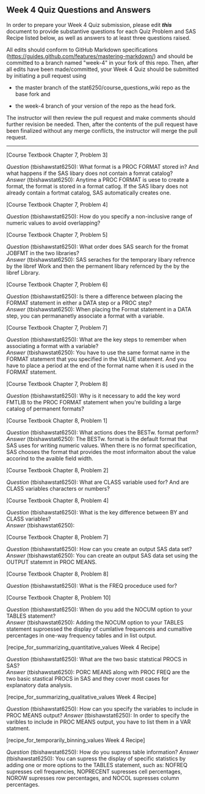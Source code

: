 ## Week 4 Quiz Questions and Answers

In order to prepare your Week 4 Quiz submission, please edit ***this*** document to provide substantive questions for each Quiz Problem and SAS Recipe listed below, as well as answers to at least three questions raised.

All edits should conform to GitHub Markdown specifications (https://guides.github.com/features/mastering-markdown/) and should be committed to a branch named "week-4" in your fork of this repo. Then, after all edits have been made/committed, your Week 4 Quiz should be submitted by initiating a pull request using

- the master branch of the stat6250/course_questions_wiki repo as the base fork and

- the week-4 branch of your version of the repo as the head fork.

The instructor will then review the pull request and make comments should further revision be needed. Then, after the contents of the pull request have been finalized without any merge conflicts, the instructor will merge the pull request.

********************************************************************************



[Course Textbook Chapter 7, Problem 3]

*Question* (tbishawstat6250): What format is a PROC FORMAT stored in? And what happens if the SAS libary does not contain a fomrat catalog?   
*Answer* (tbishawstat6250): Anytime a PROC FORMAT is uese to create a format, the format is stored in a format catlog. If the SAS libary does not already contain a fortmat catalog, SAS automatically creates one.  

[Course Textbook Chapter 7, Problem 4]

*Question* (tbishawstat6250): How do you specify a non-inclusive range of numeric values to avoid overlapping?   

[Course Textbook Chapter 7, Problem 5]

*Question* (tbishawstat6250): What order does SAS search for the fromat JOBFMT in the two libraries?   
*Answer* (tbishawstat6250): SAS seraches for the temporary libary refrence by the libref Work and then the permanent libary refernced by the by the libref Library. 

[Course Textbook Chapter 7, Problem 6]

*Question* (tbishawstat6250): Is there a difference between placing the FORMAT statement in either a DATA step or a PROC step?   
*Answer* (tbishawstat6250): When placing the Format statement in a DATA step, you can permananetly associate a format with a variable. 

[Course Textbook Chapter 7, Problem 7]

*Question* (tbishawstat6250): What are the key steps to remember when associating a format with a variable?  
*Answer* (tbishawstat6250): You have to use the same format name in the FORMAT statement that you specified in the VALUE statement. And you have to place a period at the end of the format name when it is used in the FORMAT statement.  

[Course Textbook Chapter 7, Problem 8]

*Question* (tbishawstat6250): Why is it necessary to add the key word FMTLIB to the PROC FORMAT statement when you're building a large catalog of permanent formats? 

[Course Textbook Chapter 8, Problem 1]

*Question* (tbishawstat6250): What actions does the BESTw. format perform?    
*Answer* (tbishawstat6250): The BESTw. format is the default format that SAS uses for writing numeric values. When there is no format specification, SAS chooses the format that provides the most informaiton about the value accorind to the avaible field width. 

[Course Textbook Chapter 8, Problem 2]

*Question* (tbishawstat6250): What are CLASS variable used for? And are CLASS variables characters or numbers?  

[Course Textbook Chapter 8, Problem 4]

*Question* (tbishawstat6250): What is the key difference between BY and CLASS variables?  
*Answer* (tbishawstat6250):  

[Course Textbook Chapter 8, Problem 7]

*Question* (tbishawstat6250): How can you create an output SAS data set?  
*Answer* (tbishawstat6250): You can create an output SAS data set using the OUTPUT statemnt in PROC MEANS.  

[Course Textbook Chapter 8, Problem 8]

*Question* (tbishawstat6250): What is the FREQ proceduce used for?   

[Course Textbook Chapter 8, Problem 10]

*Question* (tbishawstat6250): When do you add the NOCUM option to your TABLES statement?  
*Answer* (tbishawstat6250): Adding the NOCUM option to your TABLES statement suproessed the display of cumlative frequenceis and cumaltive percentages in one-way frequency tables and in list output.  

[recipe_for_summarizing_quantitative_values Week 4 Recipe]

*Question* (tbishawstat6250): What are the two basic statstical PROCS in SAS?   
*Answer* (tbishawstat6250): PORC MEANS along with PROC FREQ are the two basic stastical PROCS in SAS and they cover most cases for explanatory data analysis. 

[recipe_for_summarizing_qualitative_values Week 4 Recipe]

*Question* (tbishawstat6250): How can you specify the variables to include in PROC MEANS output?
*Answer* (tbishawstat6250): In order to specify the varibles to include in PROC MEANS output, you have to list them in a VAR statment. 

[recipe_for_temporarily_binning_values Week 4 Recipe]

*Question* (tbishawstat6250): How do you supress table information?
*Answer* (tbishawstat6250): You can supress the display of specific statistics by adding one or more options to the TABLES statement, such as: NOFREQ supresses cell frequencies, NOPRECENT supresses cell percentages, NOROW supresses row percentages, and NOCOL supresses column percentages. 

